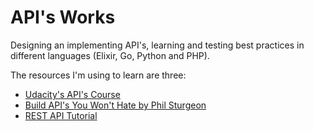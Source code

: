 # API's Works

Designing an implementing API's, learning and testing best practices in
different languages (Elixir, Go, Python and PHP).

The resources I'm using to learn are three:

 - [Udacity's API's Course](https://www.udacity.com/course/designing-restful-apis--ud388)
 - [Build API's You Won't Hate by Phil Sturgeon](https://leanpub.com/build-apis-you-wont-hate)
 - [REST API Tutorial](http://www.restapitutorial.com/)
